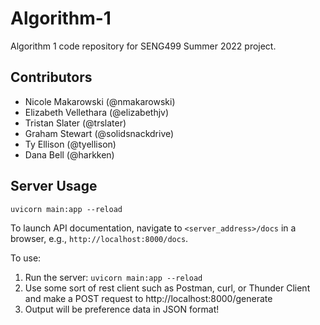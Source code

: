 # Algorithm-1
Algorithm 1 code repository for SENG499 Summer 2022 project.

## Contributors
- Nicole Makarowski (@nmakarowski)
- Elizabeth Vellethara (@elizabethjv)
- Tristan Slater (@trslater)
- Graham Stewart (@solidsnackdrive)
- Ty Ellison (@tyellison)
- Dana Bell (@harkken)

## Server Usage

```
uvicorn main:app --reload
```

To launch API documentation, navigate to `<server_address>/docs` in a browser, e.g., `http://localhost:8000/docs`.

To use: 

1. Run the server: `uvicorn main:app --reload`
2. Use some sort of rest client such as Postman, curl, or Thunder Client and make a POST request to http://localhost:8000/generate
3. Output will be preference data in JSON format!
